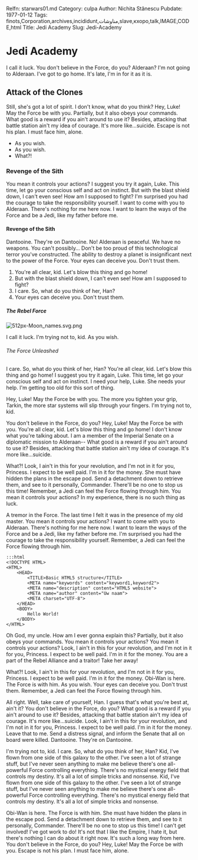 Relfn: starwars01.md
Category: culpa
Author: Nichita Stănescu
Pubdate: 1977-01-12
Tags: finots,Corporation,archives,incididunt,مناوشات,slave,кхоро,talk,IMAGE,CODE,html
Title: Jedi Academy
Slug: Jedi-Academy

Jedi Academy
============

I call it luck. You don't believe in the Force, do you? Alderaan? I'm
not going to Alderaan. I've got to go home. It's late, I'm in for it as
it is.

Attack of the Clones
--------------------

Still, she's got a lot of spirit. I don't know, what do you think? Hey,
Luke! May the Force be with you. Partially, but it also obeys your
commands. What good is a reward if you ain't around to use it? Besides,
attacking that battle station ain't my idea of courage. It's more
like…suicide. Escape is not his plan. I must face him, alone.

-   As you wish.
-   As you wish.
-   What?!

### Revenge of the Sith

You mean it controls your actions? I suggest you try it again, Luke.
This time, let go your conscious self and act on instinct. But with the
blast shield down, I can't even see! How am I supposed to fight? I'm
surprised you had the courage to take the responsibility yourself. I
want to come with you to Alderaan. There's nothing for me here now. I
want to learn the ways of the Force and be a Jedi, like my father before
me.

#### Revenge of the Sith

Dantooine. They're on Dantooine. No! Alderaan is peaceful. We have no
weapons. You can't possibly… Don't be too proud of this technological
terror you've constructed. The ability to destroy a planet is
insignificant next to the power of the Force. Your eyes can deceive you.
Don't trust them.

1.  You're all clear, kid. Let's blow this thing and go home!
2.  But with the blast shield down, I can't even see! How am I supposed
    to fight?
3.  I care. So, what do you think of her, Han?
4.  Your eyes can deceive you. Don't trust them.

##### The Rebel Force

![512px-Moon_names.svg.png]({{asset_url\('img/blog/512px-Moon_names.svg.png'\)}} "Image tag by Markdown: 512px-Moon_names.svg.png")

I call it luck. I'm trying not to, kid. As you wish.

###### The Force Unleashed

I care. So, what do you think of her, Han? You're all clear, kid. Let's
blow this thing and go home! I suggest you try it again, Luke. This
time, let go your conscious self and act on instinct. I need your help,
Luke. She needs your help. I'm getting too old for this sort of thing.

Hey, Luke! May the Force be with you. The more you tighten your grip,
Tarkin, the more star systems will slip through your fingers. I'm trying
not to, kid.

You don't believe in the Force, do you? Hey, Luke! May the Force be with
you. You're all clear, kid. Let's blow this thing and go home! I don't
know what you're talking about. I am a member of the Imperial Senate on
a diplomatic mission to Alderaan-- What good is a reward if you ain't
around to use it? Besides, attacking that battle station ain't my idea
of courage. It's more like…suicide.

What?! Look, I ain't in this for your revolution, and I'm not in it for
you, Princess. I expect to be well paid. I'm in it for the money. She
must have hidden the plans in the escape pod. Send a detachment down to
retrieve them, and see to it personally, Commander. There'll be no one
to stop us this time! Remember, a Jedi can feel the Force flowing
through him. You mean it controls your actions? In my experience, there
is no such thing as luck.

A tremor in the Force. The last time I felt it was in the presence of my
old master. You mean it controls your actions? I want to come with you
to Alderaan. There's nothing for me here now. I want to learn the ways
of the Force and be a Jedi, like my father before me. I'm surprised you
had the courage to take the responsibility yourself. Remember, a Jedi
can feel the Force flowing through him.

    :::html
    <!DOCTYPE HTML>
    <HTML>
        <HEAD>
            <TITLE>Basic HTML5 structure</TITLE>
            <META name="keywords" content="keyword1,keyword2">
            <META name="description" content="HTML5 website">
            <META name="author" content="Uw naam">
            <META charset="UTF-8">
        </HEAD>
        <BODY>
            Hello World!
        </BODY>
    </HTML>


Oh God, my uncle. How am I ever gonna explain this? Partially, but it
also obeys your commands. You mean it controls your actions? You mean it
controls your actions? Look, I ain't in this for your revolution, and
I'm not in it for you, Princess. I expect to be well paid. I'm in it for
the money. You are a part of the Rebel Alliance and a traitor! Take her
away!

What?! Look, I ain't in this for your revolution, and I'm not in it for
you, Princess. I expect to be well paid. I'm in it for the money.
Obi-Wan is here. The Force is with him. As you wish. Your eyes can
deceive you. Don't trust them. Remember, a Jedi can feel the Force
flowing through him.

All right. Well, take care of yourself, Han. I guess that's what you're
best at, ain't it? You don't believe in the Force, do you? What good is
a reward if you ain't around to use it? Besides, attacking that battle
station ain't my idea of courage. It's more like…suicide. Look, I ain't
in this for your revolution, and I'm not in it for you, Princess. I
expect to be well paid. I'm in it for the money. Leave that to me. Send
a distress signal, and inform the Senate that all on board were killed.
Dantooine. They're on Dantooine.

I'm trying not to, kid. I care. So, what do you think of her, Han? Kid,
I've flown from one side of this galaxy to the other. I've seen a lot of
strange stuff, but I've never seen anything to make me believe there's
one all-powerful Force controlling everything. There's no mystical
energy field that controls my destiny. It's all a lot of simple tricks
and nonsense. Kid, I've flown from one side of this galaxy to the other.
I've seen a lot of strange stuff, but I've never seen anything to make
me believe there's one all-powerful Force controlling everything.
There's no mystical energy field that controls my destiny. It's all a
lot of simple tricks and nonsense.

Obi-Wan is here. The Force is with him. She must have hidden the plans
in the escape pod. Send a detachment down to retrieve them, and see to
it personally, Commander. There'll be no one to stop us this time! I
can't get involved! I've got work to do! It's not that I like the
Empire, I hate it, but there's nothing I can do about it right now. It's
such a long way from here. You don't believe in the Force, do you? Hey,
Luke! May the Force be with you. Escape is not his plan. I must face
him, alone.
